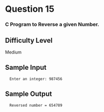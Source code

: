 # Question 15

### C Program to Reverse a given Number.

## Difficulty Level

Medium

## Sample Input

      Enter an integer: 987456

## Sample Output

      Reversed number = 654789
